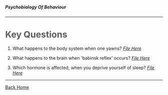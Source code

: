 ##### Psychobiology Of Behaviour

- - -

# <span style="color: #5d5d5d;">Key Questions</span>

1. What happens to the body system when one yawns? _[File Here](./one.md)_

2. What happens to the brain when 'babinsk reflex' occurs? _[File Here](./two.md)_

3. Which hormone is affected, when you deprive yourself of sleep? _[File Here](./three.md)_

- - -
[Back Home](../README.md)